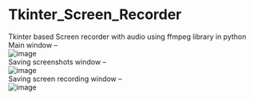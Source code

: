 # Tkinter_Screen_Recorder
Tkinter based Screen recorder with audio using ffmpeg library in python
Main window –<br />
![image](https://user-images.githubusercontent.com/70128948/99882396-28df7c80-2c46-11eb-92fe-9da542bc0b5c.png)<br />
Saving screenshots window –<br />
![image](https://user-images.githubusercontent.com/70128948/99882419-66dca080-2c46-11eb-9834-c0b403260988.png)<br />
Saving screen recording window –<br />
![image](https://user-images.githubusercontent.com/70128948/99882436-765be980-2c46-11eb-833b-9342b86f12f9.png)

